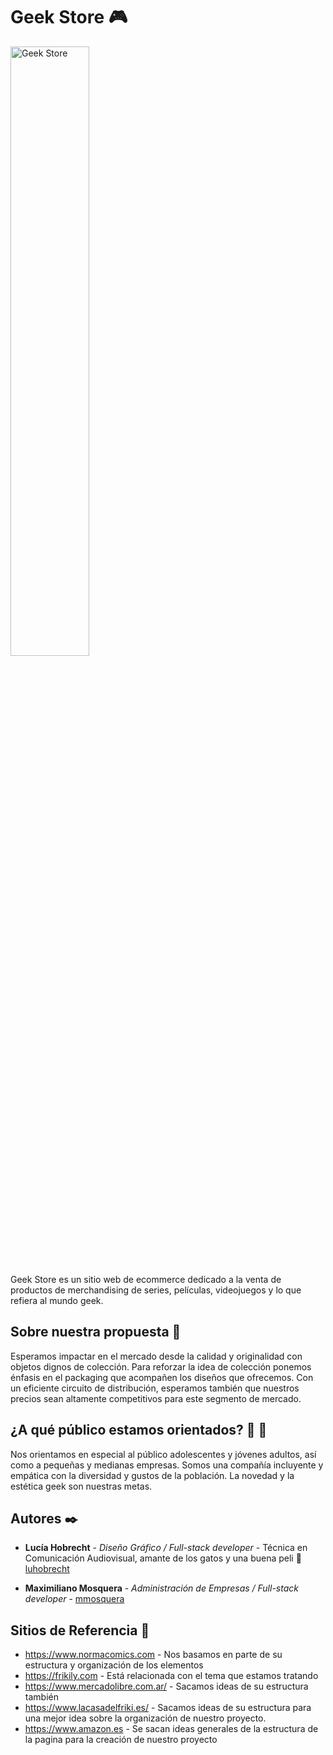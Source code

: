 # Geek Store 🎮 
<img src="src/public/img/logo.png" alt="Geek Store" style=" width: 50%;"/>

Geek Store es un sitio web de ecommerce dedicado a la venta de productos de merchandising de series, películas, videojuegos y lo que refiera al mundo geek. 

## Sobre nuestra propuesta 📖

Esperamos impactar en el mercado desde la calidad y originalidad con objetos dignos de colección.
Para reforzar la idea de colección ponemos énfasis en el packaging que acompañen los diseños que ofrecemos. Con un eficiente circuito de distribución, esperamos también que nuestros  precios sean  altamente competitivos para este segmento de mercado.

## ¿A qué público estamos orientados? 👩 👨

Nos orientamos en especial al público adolescentes y jóvenes adultos, así como a pequeñas  y medianas empresas. Somos una compañía incluyente y empática con la diversidad y gustos de la  población. La novedad y la estética geek son nuestras metas.

## Autores ✒️

* **Lucía Hobrecht** - *Diseño Gráfico / Full-stack developer* - Técnica en Comunicación Audiovisual, amante de los gatos y una buena peli 🎥 [luhobrecht](https://github.com/luhobrecht)

* **Maximiliano Mosquera** - *Administración de Empresas / Full-stack developer* - [mmosquera](https://github.com/mmosquera)

## Sitios de Referencia 📝

* https://www.normacomics.com - Nos basamos en parte de su estructura y organización de los elementos
* https://frikily.com - Está relacionada con el tema que estamos tratando
* https://www.mercadolibre.com.ar/ - Sacamos ideas de su estructura también
* https://www.lacasadelfriki.es/  - Sacamos ideas de  su estructura para una mejor idea sobre la organización de nuestro proyecto.
* https://www.amazon.es - Se sacan ideas generales de la estructura de la pagina para la creación de nuestro proyecto